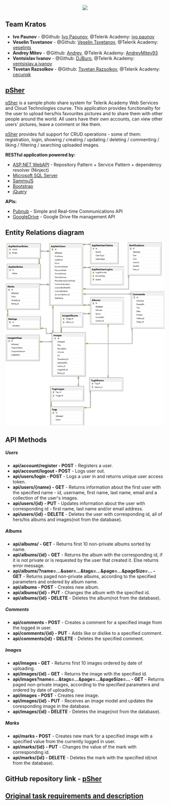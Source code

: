 <p align="center"><img src="https://avatars2.githubusercontent.com/u/15660358?v=3&s=200" height="100" /></p>

## Team Kratos

- **Ivo Paunov** - @Github: [Ivo Paounov](https://github.com/IvoPaunov), @Telerik Academy: [ivo.paunov](https://telerikacademy.com/Users/ivo.paunov)
-  **Veselin Tsvetanov** - @Github: [Veselin Tsvetanov](https://github.com/veselints), @Telerik Academy: [veselints](https://telerikacademy.com/Users/veselints)
-  **Andrey Mitev** - @Github: [Andrey](https://github.com/AndrewMitev), @Telerik Academy: [AndreyMitev93](https://telerikacademy.com/Users/AndreyMitev93)
-  **Ventsislav Ivanov** - @Github: [DJBuro](https://github.com/DJBuro), @Telerik Academy: [ventsislav.a.ivanov](https://telerikacademy.com/Users/ventsislav.a.ivanov)
-  **Tsvetan Razsolkov** - @Github: [Tsvetan Razsolkov](https://github.com/TsvetanRazsolkov), @Telerik Academy: [cecunqk](https://telerikacademy.com/Users/cecunqk)

## [pSher](https://github.com/Kratos-TA/pSher)

[pSher](https://github.com/Kratos-TA/pSher) is a sample photo share system for Telerik Academy Web Services and Cloud Technologies course.
  This application provides functionality for the user to upload hers/his favourites pictures and to share them with other people around the world. All users have their own accounts, can view other users' pictures, leave a comment or like them.

[pSher](https://github.com/Kratos-TA/pSher) provides full support for CRUD operations - some of them: registration, login, showing / creating / updating / deleting / commenting / liking / filtering / searching uploaded images.

**RESTful application powered by:**

- [ASP.NET WebAPI](http://www.asp.net/web-api) - Repository Pattern + Service Pattern + dependency resolver (Ninject)
- [Microsoft SQL Server](http://www.microsoft.com/en-us/server-cloud/products/sql-server/)
- [SammyJS](http://sammyjs.org/)
- [Bootstrap](http://getbootstrap.com/)
- [jQuery](http://jquery.com/)

**APIs:**

- [Pubnub](http://www.pubnub.com/) - Simple and Real-time Communications API
- [GoogleDrive](https://developers.google.com/drive/v2/reference/) - Google Drive file management API

## Entity Relations diagram

<img src="pSher-ER-diagram.png">

## API Methods

##### Users #####
- **api/account/register - POST** - Registers a user.
- **api/account/logout - POST** - Logs user out.
- **api/users/login - POST** - Logs a user in and returns unique user access token.
- **api/users/{name} - GET** - Returns information about the first user with the specified name - id, username, first name, last name, email and a collection of the user's images.
- **api/users/{id} - PUT** - Updates information about the user with corresponding id - first name, last name and/or email address.
- **api/users/{id} - DELETE** - Deletes the user with corresponding id, all of hers/his albums and images(not from the database).

##### Albums #####
- **api/albums/ - GET** - Returns first 10 non-private albums sorted by name.
- **api/albums/{id} - GET** - Returns the album with the corresponding id, if it is not private or is requested by the user that created it. Else returns error message.
- **api/albums/?name=…&user=…&tags=…&page=…&pageSize=…  - GET** - Returns paged non-private albums, according to the specified parameters and ordered by album name.
- **api/albums - POST** - Creates new album.
- **api/albums/{id} - PUT** - Changes the album with the specified id.
- **api/albums/{id} - DELETE** - Deletes the album(not from the database).

##### Comments #####
- **api/comments - POST** - Creates a comment for a specified image from the logged in user.
- **api/comments/{id} - PUT** - Adds like or dislike to a specified comment.
- **api/comments{id} - DELETE** - Deletes the specified comment.

##### Images #####
- **api/images - GET** - Returns first 10 images ordered by date of uploading.
- **api/images/{id} - GET** - Returns the image with the specified id.
- **api/images?name=...&tags=...&page=...&pageSize=... - GET** - Returns paged non-private images, according to the specified parameters and ordered by date of uploading.
- **api/images - POST** - Creates new image.
- **api/images/{id} - PUT** - Receives an image model and updates the coresponding image in the database.
- **api/images/{id} - DELETE** - Deletes the image(not from the database).

##### Marks #####
- **api/marks - POST** - Creates new mark for a specified image with a specified value from the currently logged in user.
- **api/marks/{id} - PUT** - Changes the value of the mark with corresponding id.
- **api/marks/{id} - DELETE** - Deletes the mark with the specified id(not from the database).

## GitHub repository link - [pSher](https://github.com/Kratos-TA/pSher)

## [Original task requirements and description](https://github.com/TelerikAcademy/Web-Services-and-Cloud/tree/master/Teamwork)